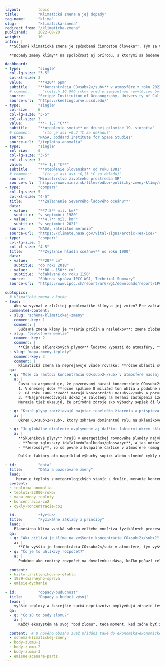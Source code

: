 ```yaml
---
layout:        topic
title:         "Klimatická zmena a jej dopady"
tag-name:      "klima"
slug:          "klimaticka-zmena"
redirect_from: "/klimaticka-zmena"
published:     2022-08-20
weight:        10
intro: |
  **Súčasná klimatická zmena je spôsobená činnosťou človeka**. Tým sa výrazne líši od zmien klímy v minulosti. **Spaľovanie uhlia, ropy a zemného plynu** a niektoré ďalšie činnosti **menia zloženie atmosféry** a pridávajú do nej skleníkové plyny. Zosilnený skleníkový efekt potom spôsobuje otepľovanie s dôsledkami ako topenie ľadovcov, vzostup hladín oceánov, dlhodobé suchá alebo častejšie vlny horúčav a iné extrémne prejavy počasia.

  **Dopady zmeny klímy** na spoločnosť aj prírodu, s ktorými sa budeme stretávať v nasledujúcich desaťročiach, **budú priamo závislé od množstva skleníkových plynov, ktoré ešte do atmosféry vypustíme** či už spaľovaním fosílnych palív alebo inými aktivitami, pri ktorých vzniká veľké množstvo emisií.

dashboard:
- type:        "single"
  col-lg-size: "3-5"
  col-xl-size: 3
  value:       "**420** ppm"
  subtitle:    "**koncentrácia CO<sub>2</sub>** v atmosfére v roku 2022"
  # comment:     "(celých 10 000 rokov pred priemyselnou revolúciou bola táto koncentrácia stabilne ~270 ppm)"
  source:      "Scripps Institution of Oceanography, University of California"
  source-url:  "https://keelingcurve.ucsd.edu/"
- type:        "single"
  col-size:    6
  col-lg-size: "3-5"
  col-xl-size: 3
  value:       "**+ 1,2 °C**"
  subtitle:    "**oteplenie sveta** od druhej polovice 19. storočia"
  # comment:     "(to je asi +0,2 °C za dekádu)"
  source:      "NASA, Goddard Institute for Space Studies"
  source-url:  "/teplotna-anomalia"
- type:        "single"
  col-size:    6
  col-lg-size: "3-5"
  col-xl-size: 3
  value:       "**+ 1,8 °C**"
  subtitle:    "**oteplenie Slovenska** od roku 1881"
  # comment:     "(to je asi asi +0,13 °C za dekádu)"
  source:      "Ministerstvo životného prostredia SR"
  source-url:  "https://www.minzp.sk/files/odbor-politiky-zmeny-klimy/strategia-adaptacie-sr-zmenu-klimy-aktualizacia.pdf"
- type:        "compare"
  col-lg-size: 5
  col-xl-size: "4-5"
  title:       "**Zaľadnenie Severného ľadového oceánu**"
  data:
  - value:     "**7,5** mil. km²"
    subtitle:  "v septembri 1980"
  - value:     "**4,7** mil. km²"
    subtitle:  "v septembri 2021"
  source:      "NASA, satelitné merania"
  source-url:  "https://climate.nasa.gov/vital-signs/arctic-sea-ice/"
- type:        "compare"
  col-lg-size: 5
  col-xl-size: "4-5"
  title:       "**Zvýšenie hladín oceánov** od roku 1900"
  data:
  - value:     "**20** cm"
    subtitle:  "do roku 2018"
  - value:     "**80 – 150** cm"
    subtitle:  "očakávané do roku 2150"
  source:      "Súhrnná správa IPCC WG1, Technical Summary"
  source-url:  "https://www.ipcc.ch/report/ar6/wg1/downloads/report/IPCC_AR6_WGI_TS.pdf#page=45"

subtopics:
  # Klimatická zmena v kocke
- lead: |
    Ako sa vyznať v zložitej problematike klímy a jej zmien? Pre začiatok je určite dobré vedieť, že:
  commented-content:
  - slug: "schema-klimatickej-zmeny"
    comment-key: 1
    comment: |
      Súčasná zmena klímy je **séria príčin a následkov**: zmena zloženia atmosféry zosilňuje skleníkový efekt, ktorý zapríčiňuje otepľovanie, topenie ľadovcov a ďalšie javy.
  - slug: "teplotna-anomalia"
    comment-key: 2
    comment: |
      **Čím viac skleníkových plynov** ľudstvo vypustí do atmosféry, **tým viac sa planéta oteplí**.
  - slug: "mapa-zmeny-teploty"
    comment-key: 3
    comment: |
      Klimatická zmena sa neprejavuje všade rovnako: **rôzne oblasti sveta sa otepľujú rôznou rýchlosťou**.
  qa:
  - q: "Môže za rastúcu koncentráciu CO<sub>2</sub> v atmosfére naozaj spaľovanie fosílnych palív?"
    a: |
      Často sa argumentuje, že pozorovaný nárast koncentrácie CO<sub>2</sub> začal okolo roku 1800, teda v období rozmachu parných strojov. Máme ale omnoho silnejšie dôkazy:
      1. V dnešnej dobe **ročne spálime 8 miliárd ton uhlia a podobné množstvo ropy a zemného plynu**. Nárast koncentrácie CO<sub>2</sub> zodpovedá spaľovaniu takéhoto množstva fosílnych palív.
      2. Od roku 1988 **vedci merajú koncentráciu O<sub>2</sub> a pozorujú jej pokles, ktorý zodpovedá zmiešavaciemu pomeru v reakcii horenia**. To dokazuje, že nárast koncentrácie CO<sub>2</sub> je skutočne spôsobený spaľovaním fosílnych palív a nie napr. dýchaním.
      3. **Najpresvedčivejší dôkaz je založený na meraní zastúpenia izotopov uhlíka vo vzorkách fosílnych palív a atmosférického CO<sub>2</sub>.** Rôzne zdroje uhlíka obsahujú rôzne množstvo izotopov <sup>12</sup>C (najviac zastúpený), <sup>13</sup>C a <sup>14</sup>C. Oxid uhličitý v atmosfére je zmiešaný z týchto zdrojov a jeho podrobnou analýzou je možné zistiť, že jeho izotopové zloženie zodpovedá izotopovému zloženiu fosílnych palív, ktoré spaľujeme.
      Merania tiež ukazujú, že prírodné zdroje ako výbuchy sopiek či lesné požiare dlhodobo k nárastu vzdušnej koncentrácie CO<sub>2</sub> neprispievajú.

  - q: "Ktoré plyny zadržiavajú najviac tepelného žiarenia a prispievajú tak ku skleníkovému efektu?"
    a: |
      Okrem CO<sub>2</sub>, ktorý zohráva dominantnú rolu na skleníkovom efekte z dôvodu jeho vysokej koncentrácie v atmosfére, k otepľovaniu prispievajú aj ďalšie <glossary id="antropogennesklenikoveplyny">antropogénne skleníkové plyny</glossary> (CH<sub>4</sub>, N<sub>2</sub>O a ďalšie). Vodná para tiež do veľkej miery zadržiava tepelné žiarenie. Jej množstvo v atmosfére je ale riadené teplotou planéty a výparom z oceánov, preto sa zaraďuje medzi spätné väzby klimatického systému a nie medzi antropogénne skleníkové plyny.

  - q: "Je globálne oteplenie ovplyvnené aj ďalšími faktormi okrem skleníkových plynov?"
    a: |
      **Skleníkové plyny** hrajú v energetickej rovnováhe planéty najväčšiu rolu, ale faktorov ovplyvňujúcich oteplenie je samozrejme viac. Z hľadiska celkového vplyvu sú ale významné len ďalšie dva:
      - **Zmeny <glossary id="albedo">albeda</glossary>**, alias odrazivosti zemského povrchu, sú spôsobené sčasti ľudskou činnosťou (napr. odlesňovaním) a sčasti spätnými väzbami klimatického systému (napr. menšou plochou snehu a ľadu, ktorá žiarenie odráža).
      - **Aerosóly**, čo sú pevné a kvapalné častice v atmosfére (smog a pod.), zosilňujú odraz slnečného žiarenia, a preto majú významný ochladzujúci efekt. Niektoré aerosóly sú prirodzené (napr. prach z púští), niektoré vznikajú počas ľudskej činnosti (napr. oxidy síry a dusíka, ktoré vznikajú pri spaľovaní uhlia).

      Ďalšie faktory ako napríklad výbuchy sopiek alebo slnečné cykly majú na súčasné otepľovanie len nepatrný vplyv.

- id:          "data"
  title:       "Dáta a pozorované zmeny"
  lead: |
     Meranie teploty z meteorologických staníc a družíc, meranie koncentrácií skleníkových plynov zo súčasnej atmosféry a z ľadovcových vrtov, každoročné zmeny množstva snehu a ľadu či údaje o náraste hladín oceánov – všetky tieto dáta umožňujú predstaviť si rýchlosť a rozsah prebiehajúcej klimatickej zmeny a porovnať ju so zmenami, ktorými planéta prechádzala v minulosti
  content:
  - teplotna-anomalia
  - teplota-22000-rokov
  - mapa-zmeny-teploty
  - koncentracia-co2
  - cykly-koncentracie-co2

- id:          "fyzika"
  title:       "Fyzikálne základy a princípy"
  lead: |
    Planetárna klíma vzniká súhrou veľkého množstva fyzikálnych procesov: **slnečné žiarenie** je hlavným zdrojom energie, **skleníkové plyny** menia prestupovanie tepelného žiarenia cez atmosféru a ovplyvňujú tak celkovú energetickú rovnováhu planéty, **oceánske a atmosférické prúdy** distribuujú teplo do rôznych oblastí planéty. V tejto planetárnej dynamike tiež majú dôležitú úlohu **spätné väzby** a kolobeh vody a uhlíka.
  qa:
  - q: "Ako citlivá je klíma na zvýšenie koncentrácie CO<sub>2</sub>?"
    a: |
      **Čím vyššia je koncentrácia CO<sub>2</sub> v atmosfére, tým vyššia je teplota planéty.** Zvýšenie koncentrácie oxidu uhličitého o 10 ppm spôsobí oteplenie asi o 0,1 °C. Tento vzťah je síce približný, ale dostatočne presný na to, aby bol užitočný pre odhadnutie budúceho vývoja. Často sa ako **<glossary id="citlivost">citlivosť klímy</glossary>** označuje oteplenie, ku ktorému by došlo pri zdvojnásobení koncentrácie CO<sub>2</sub>. Z doterajších meraní aj z klimatických modelov vychádza táto miera oteplenia na zhruba 3 °C.
  - q: "Čo je to uhlíkový rozpočet?"
    a: |
      Podobne ako rodinný rozpočet na dovolenku udáva, koľko peňazí celkovo môžeme počas dovolenky minúť, globálny uhlíkový rozpočet uvádza, aké množstvo CO<sub>2</sub> môže ešte ľudstvo vypustiť, aby nebola prekročená určitá hodnota globálneho otepľovania. Pre 50 % pravdepodobnosť udržania oteplenia pod hranicou 1,5 °C môžeme od roku 2020 vypustiť iba asi 500 Gt CO<sub>2</sub>.

  content:
  - historia-sklenikoveho-efektu
  - 1979-charneyho-sprava
  - emisie-dychanie

- id:          "dopady-buducnost"
  title:       "Dopady a budúci vývoj"
  lead: |
    Vyššie teploty a častejšie suchá nepriaznivo ovplyvňujú zdravie lesov a pestovanie plodín, nárast hladín oceánov ohrozuje mestá na pobreží a kvôli topeniu horských ľadovcov chýba voda v povodiach, ktoré sú nimi napájané. To sú príklady dopadov klimatickej zmeny. **Veľkosť dopadov**, s ktorými sa budeme nasledujúce desaťročia stretávať, priamo **závisí na tom, koľko skleníkových plynov do atmosféry ešte vypustíme**. Vedci modelujú budúci vývoj klimatickej zmeny a jej očakávané dopady na základe rôznych emisných scenárov.
  qa:
  - q: "Čo sú to body zlomu?"
    a: |
      Každý ekosystém má svoj "bod zlomu", teda moment, keď začne byť zmena prírodných podmienok natoľko významná, že už ju tento ekosystém nie je schopný ďalej znášať a "zlomí sa" – podobne ako vetva stromu pri príliš veľkom zaťažení. Zatiaľ čo oteplenie o 1,5 °C bude fatálne "iba" pre väčšinu korálových útesov v oceánoch, hranicou 2 °C sa už blížime ku pravdepodobným bodom zlomu mnohých veľkých ekosystémov na našej planéte (napr. severské ihličnaté lesy).

  content:  # U nového obsahu zvaž přidání také do ekonomika>ekonomicke-dopady.
  - schema-klimatickej-zmeny
  - body-zlomu-1
  - body-zlomu-2
  - body-zlomu-3
  - emisne-scenare-pariz
---
```

